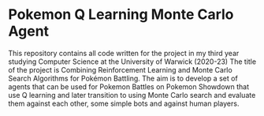 # Pokemon Q Learning Monte Carlo Agent
This repository contains all code written for the project in my third year studying Computer Science at the University of Warwick (2020-23)
The title of the project is Combining Reinforcement Learning and Monte Carlo Search Algorithms for Pokémon Battling. The aim is to develop a set of agents that can be used for Pokemon Battles on Pokemon Showdown that use Q learning and later transition to using Monte Carlo search and evaluate them against each other, some simple bots and against human players.